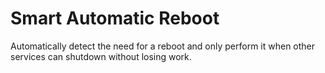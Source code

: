 # Smart Automatic Reboot

Automatically detect the need for a reboot and only perform it when other services can shutdown without losing work.
